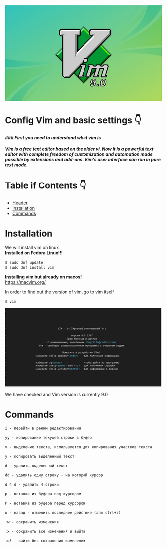 ![](https://github.com/CrystalPhantom/Config-Vim-Settings/blob/93832b0cba38c37e8c4c7cb3f3588f82192102a6/assets/%D0%A1%D0%BD%D0%B8%D0%BC%D0%BE%D0%BA%20%D1%8D%D0%BA%D1%80%D0%B0%D0%BD%D0%B0%20%D0%BE%D1%82%202023-03-20%2022-51-03.png)

# Config Vim and basic settings :point_down:

___### First you need to understand what vim is___
 
##### Vim is a free text editor based on the older vi. Now it is a powerful text editor with complete freedom of customization and automation made possible by extensions and add-ons. Vim's user interface can run in pure text mode.


# Table if Contents :point_down:
* [Header](#Config_Vim_and_basic_settings)
* [Installation](#installation)
* [Сommands](#Сommands)



# Installation
We will install vim on linux<br>
__Installed on Fedora Linux!!!__

```vim 
$ sudo dnf update
$ sudo dnf install vim
```

__Installing vim but already on macos!__<br> 
https://macvim.org/


In order to find out the version of vim, go to vim itself

```vim 
$ vim 
```
![](https://github.com/CrystalPhantom/Config-Vim-Settings/blob/f9ac9591e9601ac19a93e6288a0ab4d810341511/assets/%D0%A1%D0%BD%D0%B8%D0%BC%D0%BE%D0%BA%20%D1%8D%D0%BA%D1%80%D0%B0%D0%BD%D0%B0%20%D0%BE%D1%82%202023-03-18%2015-14-48.png)

We have checked and Vim version is currently 9.0


# Сommands
```
i - перейти в режим редактирования 
```
```
yy - копирование текущей строки в буфер 
```
```
v - выделение текста, используется для копирования участков текста 
```
```
y - копировать выделенный текст 
```
```
d - удалить выделенный текст 
```
```
dd - удалить одну строку - на которой курсор
```
```
d 4 d - удалить 4 строки
```
```
р - вставка из буфера под курсором 
```
```
P - вставка из буфера перед курсором 
```
```
u - назад - отменить последнее действие (аля ctrl+z)
```
```
:w - сохранить изменения 
```
```
:x - сохранить все изменения и выйти 
```
```
:q! - выйти без сохранения изменений 
```
